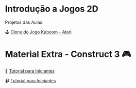 # Introdução a Jogos 2D
Projetos das Aulas:
<p> 🕹️ <a href="#"> Clone do Jogo Kaboom - Atari </a> <!--:white_check_mark:--> </p>

# Material  Extra  -  Construct 3 🎮
<p> 🔗 <a href="https://www.construct.net/en/tutorials?flang=34"> Tutorial para Iniciantes </a> </p>
<p> 📹 <a href="[https://www.construct.net/en/tutorials?flang=34](https://www.youtube.com/watch?v=D3ks4RzNjAU&list=PL48hU0ME3cJ-dTle-YB7sdq5i2C1PioEx
)https://www.youtube.com/watch?v=D3ks4RzNjAU&list=PL48hU0ME3cJ-dTle-YB7sdq5i2C1PioEx
"> Tutorial para Iniciantes  </a> </p>
